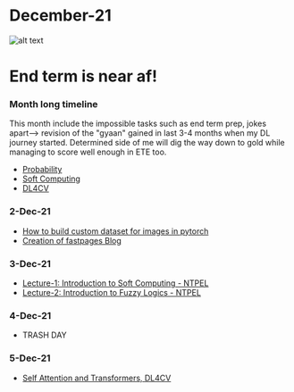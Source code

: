 # December-21
 ![alt text](https://c.tenor.com/bQCHJwgCNuMAAAAM/kitten-cat.gif)
 
# End term is near af!

### Month long timeline
This month include the impossible tasks such as end term prep, jokes apart--> revision of the "gyaan" gained in last 3-4 months when my DL journey started. 
Determined side of me will dig the way down to gold while managing to score well enough in ETE too.
- [Probability](https://nptel.ac.in/courses/106/104/106104233/)
- [Soft Computing](https://nptel.ac.in/courses/106/105/106105173/)
- [DL4CV](https://www.youtube.com/playlist?list=PLyqSpQzTE6M_PI-rIz4O1jEgffhJU9GgG)


### 2-Dec-21 

- [How to build custom dataset for images in pytorch](https://youtu.be/ZoZHd0Zm3RY?list=PLhhyoLH6IjfxeoooqP9rhU3HJIAVAJ3Vz)
- [Creation of fastpages Blog](https://github.com/HateBunnyPlzzz/MLAIBlogs)

### 3-Dec-21 

- [Lecture-1: Introduction to Soft Computing - NTPEL](https://www.youtube.com/watch?v=K9gjuXjJeEM)
- [Lecture-2: Introduction to Fuzzy Logics - NTPEL](https://www.youtube.com/watch?v=-U-QCX2C8T8&list=PLJ5C_6qdAvBFqAYS0P9INAogIMklG8E-9&index=2)

### 4-Dec-21 
- TRASH DAY

### 5-Dec-21 
- [Self Attention and Transformers, DL4CV](https://youtu.be/phOc25QfNS0?list=PLyqSpQzTE6M_PI-rIz4O1jEgffhJU9GgG)




 
